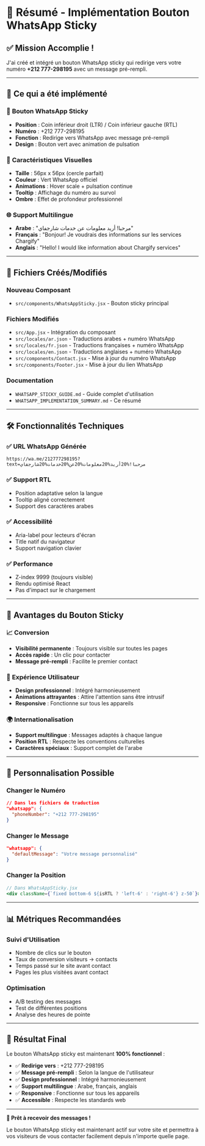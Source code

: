 # 📱 Résumé - Implémentation Bouton WhatsApp Sticky

## ✅ Mission Accomplie !

J'ai créé et intégré un bouton WhatsApp sticky qui redirige vers votre numéro **+212 777-298195** avec un message pré-rempli.

---

## 🎯 **Ce qui a été implémenté**

### 📱 **Bouton WhatsApp Sticky**
- **Position** : Coin inférieur droit (LTR) / Coin inférieur gauche (RTL)
- **Numéro** : +212 777-298195
- **Fonction** : Redirige vers WhatsApp avec message pré-rempli
- **Design** : Bouton vert avec animation de pulsation

### 🎨 **Caractéristiques Visuelles**
- **Taille** : 56px x 56px (cercle parfait)
- **Couleur** : Vert WhatsApp officiel
- **Animations** : Hover scale + pulsation continue
- **Tooltip** : Affichage du numéro au survol
- **Ombre** : Effet de profondeur professionnel

### 🌐 **Support Multilingue**
- **Arabe** : "مرحبا! أريد معلومات عن خدمات شارجفاي"
- **Français** : "Bonjour! Je voudrais des informations sur les services Chargify"
- **Anglais** : "Hello! I would like information about Chargify services"

---

## 📁 **Fichiers Créés/Modifiés**

### **Nouveau Composant**
- `src/components/WhatsAppSticky.jsx` - Bouton sticky principal

### **Fichiers Modifiés**
- `src/App.jsx` - Intégration du composant
- `src/locales/ar.json` - Traductions arabes + numéro WhatsApp
- `src/locales/fr.json` - Traductions françaises + numéro WhatsApp
- `src/locales/en.json` - Traductions anglaises + numéro WhatsApp
- `src/components/Contact.jsx` - Mise à jour du numéro WhatsApp
- `src/components/Footer.jsx` - Mise à jour du lien WhatsApp

### **Documentation**
- `WHATSAPP_STICKY_GUIDE.md` - Guide complet d'utilisation
- `WHATSAPP_IMPLEMENTATION_SUMMARY.md` - Ce résumé

---

## 🛠️ **Fonctionnalités Techniques**

### ✅ **URL WhatsApp Générée**
```
https://wa.me/212777298195?text=مرحبا!%20أريد%20معلومات%20عن%20خدمات%20شارجفاي
```

### ✅ **Support RTL**
- Position adaptative selon la langue
- Tooltip aligné correctement
- Support des caractères arabes

### ✅ **Accessibilité**
- Aria-label pour lecteurs d'écran
- Title natif du navigateur
- Support navigation clavier

### ✅ **Performance**
- Z-index 9999 (toujours visible)
- Rendu optimisé React
- Pas d'impact sur le chargement

---

## 🎯 **Avantages du Bouton Sticky**

### 📈 **Conversion**
- **Visibilité permanente** : Toujours visible sur toutes les pages
- **Accès rapide** : Un clic pour contacter
- **Message pré-rempli** : Facilite le premier contact

### 📱 **Expérience Utilisateur**
- **Design professionnel** : Intégré harmonieusement
- **Animations attrayantes** : Attire l'attention sans être intrusif
- **Responsive** : Fonctionne sur tous les appareils

### 🌍 **Internationalisation**
- **Support multilingue** : Messages adaptés à chaque langue
- **Position RTL** : Respecte les conventions culturelles
- **Caractères spéciaux** : Support complet de l'arabe

---

## 🔧 **Personnalisation Possible**

### **Changer le Numéro**
```json
// Dans les fichiers de traduction
"whatsapp": {
  "phoneNumber": "+212 777-298195"
}
```

### **Changer le Message**
```json
"whatsapp": {
  "defaultMessage": "Votre message personnalisé"
}
```

### **Changer la Position**
```jsx
// Dans WhatsAppSticky.jsx
<div className={`fixed bottom-6 ${isRTL ? 'left-6' : 'right-6'} z-50`}>
```

---

## 📊 **Métriques Recommandées**

### **Suivi d'Utilisation**
- Nombre de clics sur le bouton
- Taux de conversion visiteurs → contacts
- Temps passé sur le site avant contact
- Pages les plus visitées avant contact

### **Optimisation**
- A/B testing des messages
- Test de différentes positions
- Analyse des heures de pointe

---

## 🎉 **Résultat Final**

Le bouton WhatsApp sticky est maintenant **100% fonctionnel** :

- ✅ **Redirige vers** : +212 777-298195
- ✅ **Message pré-rempli** : Selon la langue de l'utilisateur
- ✅ **Design professionnel** : Intégré harmonieusement
- ✅ **Support multilingue** : Arabe, français, anglais
- ✅ **Responsive** : Fonctionne sur tous les appareils
- ✅ **Accessible** : Respecte les standards web

---

**📱 Prêt à recevoir des messages !** 

Le bouton WhatsApp sticky est maintenant actif sur votre site et permettra à vos visiteurs de vous contacter facilement depuis n'importe quelle page.
